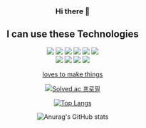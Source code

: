 <div align="center">

  ### Hi there 👋

  ## I can use these Technologies
  
  <img src="https://img.shields.io/badge/HTML-E34F26?style=flat-square&logo=HTML5&logoColor=white"/>  
  <img src="https://img.shields.io/badge/CSS3-1572B6?style=flat-square&logo=CSS3&logoColor=white"/>
  <img src="https://img.shields.io/badge/JavaScript-F7DF1E?style=flat-square&logo=JavaScript&logoColor=white"/>
  <img src="https://img.shields.io/badge/TypeScript-3178C6?style=flat-square&logo=TypeScript&logoColor=white"/>
  <img src="https://img.shields.io/badge/React-61DAFB?style=flat-square&logo=React&logoColor=white"/>
  <img src="https://img.shields.io/badge/Next.js-000000?style=flat-square&logo=Next.js&logoColor=white"/>
  
  <br/>
  
  <img src="https://img.shields.io/badge/GraphQL-00CBEC?style=flat-square&logo=GraphQL&logoColor=white"/>
  <img src="https://img.shields.io/badge/ApolloGraphQL-311C87?style=flat-square&logo=ApolloGraphQL&logoColor=white"/>
  <img src="https://img.shields.io/badge/Node.js-339933?style=flat-square&logo=Node.js&logoColor=white"/>
  <img src="https://img.shields.io/badge/MySQL-4479A1?style=flat-square&logo=MySQL&logoColor=white"/>
  
<br/>

[loves to make things](https://www.youtube.com/channel/UCAzDa-0d3rHyId7OWrLHxVQ)
  
[![Solved.ac 프로필](http://mazassumnida.wtf/api/generate_badge?boj=cwyoo01)](https://solved.ac/cwyoo01)
  
[![Top Langs](https://github-readme-stats.vercel.app/api/top-langs/?username=changwoolab&layout=compact)](https://github.com/anuraghazra/github-readme-stats)
  
![Anurag's GitHub stats](https://github-readme-stats.vercel.app/api?username=changwoolab&show_icons=true&theme=radical)
  

</div>
<!--
**changwoolab/changwoolab** is a ✨ _special_ ✨ repository because its `README.md` (this file) appears on your GitHub profile.

Here are some ideas to get you started:

- 🔭 I’m currently working on ...
- 🌱 I’m currently learning ...
- 👯 I’m looking to collaborate on ...
- 🤔 I’m looking for help with ...
- 💬 Ask me about ...
- 📫 How to reach me: ...
- 😄 Pronouns: ...
- ⚡ Fun fact: ...
-->
